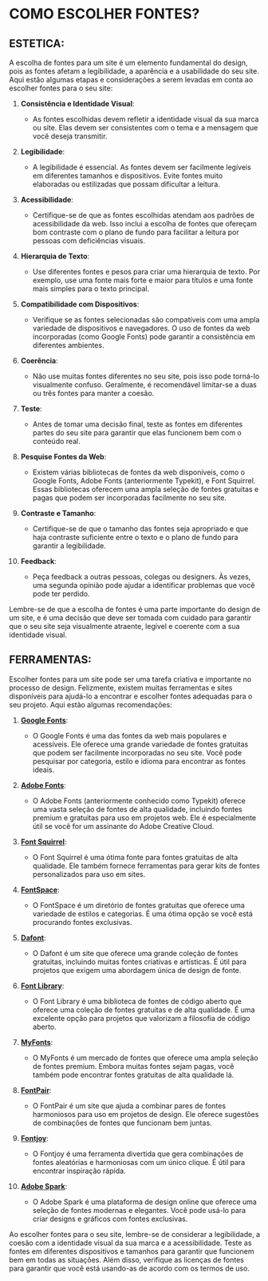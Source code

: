 # COMO ESCOLHER FONTES?
## ESTETICA:
A escolha de fontes para um site é um elemento fundamental do design, pois as fontes afetam a legibilidade, a aparência e a usabilidade do seu site. Aqui estão algumas etapas e considerações a serem levadas em conta ao escolher fontes para o seu site:

1. **Consistência e Identidade Visual**:
   - As fontes escolhidas devem refletir a identidade visual da sua marca ou site. Elas devem ser consistentes com o tema e a mensagem que você deseja transmitir.

2. **Legibilidade**:
   - A legibilidade é essencial. As fontes devem ser facilmente legíveis em diferentes tamanhos e dispositivos. Evite fontes muito elaboradas ou estilizadas que possam dificultar a leitura.

3. **Acessibilidade**:
   - Certifique-se de que as fontes escolhidas atendam aos padrões de acessibilidade da web. Isso inclui a escolha de fontes que ofereçam bom contraste com o plano de fundo para facilitar a leitura por pessoas com deficiências visuais.

4. **Hierarquia de Texto**:
   - Use diferentes fontes e pesos para criar uma hierarquia de texto. Por exemplo, use uma fonte mais forte e maior para títulos e uma fonte mais simples para o texto principal.

5. **Compatibilidade com Dispositivos**:
   - Verifique se as fontes selecionadas são compatíveis com uma ampla variedade de dispositivos e navegadores. O uso de fontes da web incorporadas (como Google Fonts) pode garantir a consistência em diferentes ambientes.

6. **Coerência**:
   - Não use muitas fontes diferentes no seu site, pois isso pode torná-lo visualmente confuso. Geralmente, é recomendável limitar-se a duas ou três fontes para manter a coesão.

7. **Teste**:
   - Antes de tomar uma decisão final, teste as fontes em diferentes partes do seu site para garantir que elas funcionem bem com o conteúdo real.

8. **Pesquise Fontes da Web**:
   - Existem várias bibliotecas de fontes da web disponíveis, como o Google Fonts, Adobe Fonts (anteriormente Typekit), e Font Squirrel. Essas bibliotecas oferecem uma ampla seleção de fontes gratuitas e pagas que podem ser incorporadas facilmente no seu site.

9. **Contraste e Tamanho**:
   - Certifique-se de que o tamanho das fontes seja apropriado e que haja contraste suficiente entre o texto e o plano de fundo para garantir a legibilidade.

10. **Feedback**:
    - Peça feedback a outras pessoas, colegas ou designers. Às vezes, uma segunda opinião pode ajudar a identificar problemas que você pode ter perdido.

Lembre-se de que a escolha de fontes é uma parte importante do design de um site, e é uma decisão que deve ser tomada com cuidado para garantir que o seu site seja visualmente atraente, legível e coerente com a sua identidade visual.

## FERRAMENTAS:
Escolher fontes para um site pode ser uma tarefa criativa e importante no processo de design. Felizmente, existem muitas ferramentas e sites disponíveis para ajudá-lo a encontrar e escolher fontes adequadas para o seu projeto. Aqui estão algumas recomendações:

1. [**Google Fonts**](https://fonts.google.com):
   - O Google Fonts é uma das fontes da web mais populares e acessíveis. Ele oferece uma grande variedade de fontes gratuitas que podem ser facilmente incorporadas no seu site. Você pode pesquisar por categoria, estilo e idioma para encontrar as fontes ideais.

2. [**Adobe Fonts**](https://fonts.adobe.com):
   - O Adobe Fonts (anteriormente conhecido como Typekit) oferece uma vasta seleção de fontes de alta qualidade, incluindo fontes premium e gratuitas para uso em projetos web. Ele é especialmente útil se você for um assinante do Adobe Creative Cloud.

3. [**Font Squirrel**](https://fontsquirrel.com):
   - O Font Squirrel é uma ótima fonte para fontes gratuitas de alta qualidade. Ele também fornece ferramentas para gerar kits de fontes personalizados para uso em sites.

4. [**FontSpace**](https://fontspace.com):
   - O FontSpace é um diretório de fontes gratuitas que oferece uma variedade de estilos e categorias. É uma ótima opção se você está procurando fontes exclusivas.

5. [**Dafont**](https://dafont.com):
   - O Dafont é um site que oferece uma grande coleção de fontes gratuitas, incluindo muitas fontes criativas e artísticas. É útil para projetos que exigem uma abordagem única de design de fonte.

6. [**Font Library**](https://fontlibrary.org):
   - O Font Library é uma biblioteca de fontes de código aberto que oferece uma coleção de fontes gratuitas e de alta qualidade. É uma excelente opção para projetos que valorizam a filosofia de código aberto.

7. [**MyFonts**](https://myfonts.com):
   - O MyFonts é um mercado de fontes que oferece uma ampla seleção de fontes premium. Embora muitas fontes sejam pagas, você também pode encontrar fontes gratuitas de alta qualidade lá.

8. [**FontPair**](https://fontpair.co):
   - O FontPair é um site que ajuda a combinar pares de fontes harmoniosos para uso em projetos de design. Ele oferece sugestões de combinações de fontes que funcionam bem juntas.

9. [**Fontjoy**](https://fontjoy.com):
   - O Fontjoy é uma ferramenta divertida que gera combinações de fontes aleatórias e harmoniosas com um único clique. É útil para encontrar inspiração rápida.

10. [**Adobe Spark**](https://spark.adobe.com):
    - O Adobe Spark é uma plataforma de design online que oferece uma seleção de fontes modernas e elegantes. Você pode usá-lo para criar designs e gráficos com fontes exclusivas.

Ao escolher fontes para o seu site, lembre-se de considerar a legibilidade, a coesão com a identidade visual da sua marca e a acessibilidade. Teste as fontes em diferentes dispositivos e tamanhos para garantir que funcionem bem em todas as situações. Além disso, verifique as licenças de fontes para garantir que você está usando-as de acordo com os termos de uso.